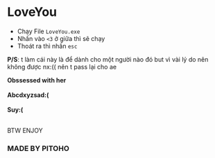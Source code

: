 # LoveYou

 - Chạy File `LoveYou.exe`
 - Nhấn vào `<3` ở giữa thì sẽ chạy <br>
 - Thoát ra thì nhấn `esc`

**P/S**: t làm cái này là để dành cho một người nào đó but vì vài lý do nên không được nx:(( nên t pass lại cho ae



**Obssessed with her <br><br>
Abcdxyzsad:(<br><br>
Suy:( <br> <br>**

BTW ENJOY

### MADE BY PITOHO
